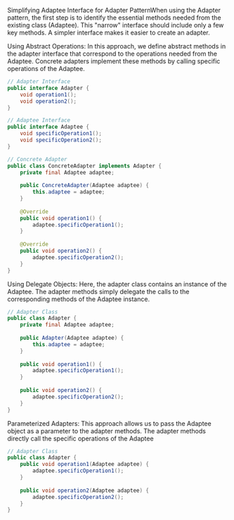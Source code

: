 Simplifying Adaptee Interface for Adapter PatternWhen using the Adapter pattern, the first step is to identify the essential methods needed from the existing class (Adaptee). This "narrow" interface should include only a few key methods. A simpler interface makes it easier to create an adapter.


Using Abstract Operations: In this approach, we define abstract methods in the adapter interface that correspond to the operations needed from the Adaptee. Concrete adapters implement these methods by calling specific operations of the Adaptee.

```java
// Adapter Interface
public interface Adapter {
    void operation1();
    void operation2();
}

// Adaptee Interface
public interface Adaptee {
    void specificOperation1();
    void specificOperation2();
}

// Concrete Adapter
public class ConcreteAdapter implements Adapter {
    private final Adaptee adaptee;
    
    public ConcreteAdapter(Adaptee adaptee) {
        this.adaptee = adaptee;
    }
    
    @Override
    public void operation1() {
        adaptee.specificOperation1();
    }
    
    @Override
    public void operation2() {
        adaptee.specificOperation2();
    }
}
```

Using Delegate Objects: Here, the adapter class contains an instance of the Adaptee. The adapter methods simply delegate the calls to the corresponding methods of the Adaptee instance.

```java
// Adapter Class
public class Adapter {
    private final Adaptee adaptee;
    
    public Adapter(Adaptee adaptee) {
        this.adaptee = adaptee;
    }
    
    public void operation1() {
        adaptee.specificOperation1();
    }
    
    public void operation2() {
        adaptee.specificOperation2();
    }
}
```

Parameterized Adapters: This approach allows us to pass the Adaptee object as a parameter to the adapter methods. The adapter methods directly call the specific operations of the Adaptee

```java
// Adapter Class
public class Adapter {
    public void operation1(Adaptee adaptee) {
        adaptee.specificOperation1();
    }
    
    public void operation2(Adaptee adaptee) {
        adaptee.specificOperation2();
    }
}
```